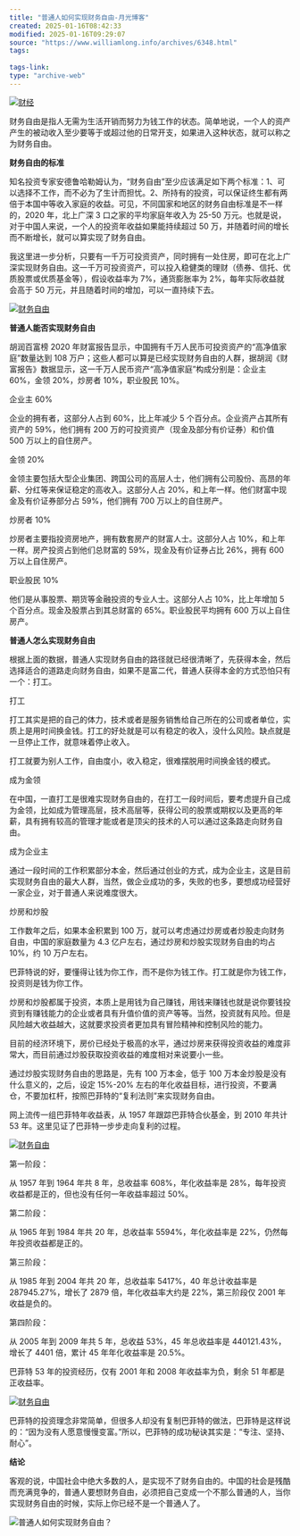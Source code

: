 ```yaml
---
title: "普通人如何实现财务自由-月光博客"
created: 2025-01-16T08:42:33
modified: 2025-01-16T09:29:07
source: "https://www.williamlong.info/archives/6348.html"
tags:
  
tags-link:
type: "archive-web"
---
```


[![财经](https://www.williamlong.info/logo/Finance.gif)](https://www.williamlong.info/tag/Finance.html)

财务自由是指人无需为生活开销而努力为钱工作的状态。简单地说，一个人的资产产生的被动收入至少要等于或超过他的日常开支，如果进入这种状态，就可以称之为财务自由。

**财务自由的标准**

知名投资专家安德鲁哈勒姆认为，“财务自由”至少应该满足如下两个标准：1、可以选择不工作，而不必为了生计而担忧。2、所持有的投资，可以保证终生都有两倍于本国中等收入家庭的收益。可见，不同国家和地区的财务自由标准是不一样的，2020 年，北上广深 3 口之家的平均家庭年收入为 25-50 万元。也就是说，对于中国人来说，一个人的投资年收益如果能持续超过 50 万，并随着时间的增长而不断增长，就可以算实现了财务自由。

我这里进一步分析，只要有一千万可投资资产，同时拥有一处住房，即可在北上广深实现财务自由。这一千万可投资资产，可以投入稳健类的理财（债券、信托、优质股票或优质基金等），假设收益率为 7%，通货膨胀率为 2%，每年实际收益就会高于 50 万元，并且随着时间的增加，可以一直持续下去。

[![财务自由](https://www.williamlong.info/upload/6348_1.jpg)](https://www.williamlong.info/upload/6348_2.jpg)

**普通人能否实现财务自由**

胡润百富榜 2020 年财富报告显示，中国拥有千万人民币可投资资产的“高净值家庭”数量达到 108 万户；这些人都可以算是已经实现财务自由的人群，据胡润《财富报告》数据显示，这一千万人民币资产“高净值家庭”构成分别是：企业主 60%，金领 20%，炒房者 10%，职业股民 10%。

企业主 60%

企业的拥有者，这部分人占到 60%，比上年减少 5 个百分点。企业资产占其所有资产的 59%，他们拥有 200 万的可投资资产（现金及部分有价证券）和价值 500 万以上的自住房产。

金领 20%

金领主要包括大型企业集团、跨国公司的高层人士，他们拥有公司股份、高昂的年薪、分红等来保证稳定的高收入。这部分人占 20%，和上年一样。他们财富中现金及有价证券部分占 59%，他们拥有 700 万以上的自住房产。

炒房者 10%

炒房者主要指投资房地产，拥有数套房产的财富人士。这部分人占 10%，和上年一样。房产投资占到他们总财富的 59%，现金及有价证券占比 26%，拥有 600 万以上自住房产。

职业股民 10%

他们是从事股票、期货等金融投资的专业人士。这部分人占 10%，比上年增加 5 个百分点。现金及股票占到其总财富的 65%。职业股民平均拥有 600 万以上自住房产。

**普通人怎么实现财务自由**

根据上面的数据，普通人实现财务自由的路径就已经很清晰了，先获得本金，然后选择适合的道路走向财务自由，如果不是富二代，普通人获得本金的方式恐怕只有一个：打工。

打工

打工其实是把的自己的体力，技术或者是服务销售给自己所在的公司或者单位，实质上是用时间换金钱。打工的好处就是可以有稳定的收入，没什么风险。缺点就是一旦停止工作，就意味着停止收入。

打工就要为别人工作，自由度小，收入稳定，很难摆脱用时间换金钱的模式。

成为金领

在中国，一直打工是很难实现财务自由的，在打工一段时间后，要考虑提升自己成为金领，比如成为管理高层，技术高层等，获得公司的股票或期权以及更高的年薪，具有拥有较高的管理才能或者是顶尖的技术的人可以通过这条路走向财务自由。

成为企业主

通过一段时间的工作积累部分本金，然后通过创业的方式，成为企业主，这是目前实现财务自由的最大人群，当然，做企业成功的多，失败的也多，要想成功经营好一家企业，对于普通人来说难度很大。

炒房和炒股

工作数年之后，如果本金积累到 100 万，就可以考虑通过炒房或者炒股走向财务自由，中国的家庭数量为 4.3 亿户左右，通过炒房和炒股实现财务自由的均占 10%，约 10 万户左右。

巴菲特说的好，要懂得让钱为你工作，而不是你为钱工作。打工就是你为钱工作，投资则是钱为你工作。

炒房和炒股都属于投资，本质上是用钱为自己赚钱，用钱来赚钱也就是说你要钱投资到有赚钱能力的企业或者具有升值价值的资产等等。当然，投资就有风险。但是风险越大收益越大，这就要求投资者更加具有冒险精神和控制风险的能力。

目前的经济环境下，房价已经处于极高的水平，通过炒房来获得投资收益的难度非常大，而目前通过炒股获取投资收益的难度相对来说要小一些。

通过炒股实现财务自由的思路是，先有 100 万本金，低于 100 万本金炒股是没有什么意义的，之后，设定 15%-20% 左右的年化收益目标，进行投资，不要满仓，不要加杠杆，按照巴菲特的“复利法则”来实现财务自由。

网上流传一组巴菲特年收益表，从 1957 年跟踪巴菲特合伙基金，到 2010 年共计 53 年。这里见证了巴菲特一步步走向复利的过程。

[![财务自由](https://www.williamlong.info/upload/6348_3.jpg)](https://www.williamlong.info/upload/6348_4.jpg)

第一阶段：

从 1957 年到 1964 年共 8 年，总收益率 608%，年化收益率是 28%，每年投资收益都是正的，但也没有任何一年收益率超过 50%。

第二阶段：

从 1965 年到 1984 年共 20 年，总收益率 5594%，年化收益率是 22%，仍然每年投资收益都是正的。

第三阶段：

从 1985 年到 2004 年共 20 年，总收益率 5417%，40 年总计收益率是 287945.27%，增长了 2879 倍，年化收益率大约是 22%，第三阶段仅 2001 年收益是负的。

第四阶段：

从 2005 年到 2009 年共 5 年，总收益 53%，45 年总收益率是 440121.43%，增长了 4401 倍，累计 45 年年化收益率是 20.5%。

巴菲特 53 年的投资经历，仅有 2001 年和 2008 年收益率为负，剩余 51 年都是正收益率。

[![财务自由](https://www.williamlong.info/upload/6348_5.jpg)](https://www.williamlong.info/upload/6348_6.jpg)

巴菲特的投资理念非常简单，但很多人却没有复制巴菲特的做法，巴菲特是这样说的：“因为没有人愿意慢慢变富。”所以，巴菲特的成功秘诀其实是：“专注、坚持、耐心”。

**结论**

客观的说，中国社会中绝大多数的人，是实现不了财务自由的。中国的社会是残酷而充满竞争的，普通人要想财务自由，必须把自己变成一个不那么普通的人，当你实现财务自由的时候，实际上你已经不是一个普通人了。

![普通人如何实现财务自由？](https://www.williamlong.info/logo/Finance.jpg)

